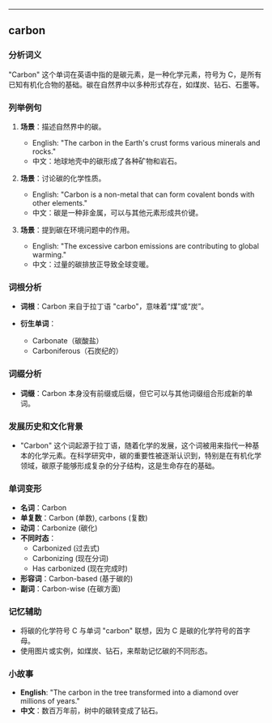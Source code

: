 
---------------
## carbon
### 分析词义
"Carbon" 这个单词在英语中指的是碳元素，是一种化学元素，符号为 C，是所有已知有机化合物的基础。碳在自然界中以多种形式存在，如煤炭、钻石、石墨等。

### 列举例句
1. **场景**：描述自然界中的碳。
   - English: "The carbon in the Earth's crust forms various minerals and rocks."
   - 中文：地球地壳中的碳形成了各种矿物和岩石。

2. **场景**：讨论碳的化学性质。
   - English: "Carbon is a non-metal that can form covalent bonds with other elements."
   - 中文：碳是一种非金属，可以与其他元素形成共价键。

3. **场景**：提到碳在环境问题中的作用。
   - English: "The excessive carbon emissions are contributing to global warming."
   - 中文：过量的碳排放正导致全球变暖。

### 词根分析
- **词根**：Carbon 来自于拉丁语 "carbo"，意味着“煤”或“炭”。

- **衍生单词**：
  - Carbonate（碳酸盐）
  - Carboniferous（石炭纪的）

### 词缀分析
- **词缀**：Carbon 本身没有前缀或后缀，但它可以与其他词缀组合形成新的单词。

### 发展历史和文化背景
- "Carbon" 这个词起源于拉丁语，随着化学的发展，这个词被用来指代一种基本的化学元素。在科学研究中，碳的重要性被逐渐认识到，特别是在有机化学领域，碳原子能够形成复杂的分子结构，这是生命存在的基础。

### 单词变形
- **名词**：Carbon
- **单复数**：Carbon (单数), carbons (复数)
- **动词**：Carbonize (碳化)
- **不同时态**：
  - Carbonized (过去式)
  - Carbonizing (现在分词)
  - Has carbonized (现在完成时)
- **形容词**：Carbon-based (基于碳的)
- **副词**：Carbon-wise (在碳方面)

### 记忆辅助
- 将碳的化学符号 C 与单词 "carbon" 联想，因为 C 是碳的化学符号的首字母。
- 使用图片或实例，如煤炭、钻石，来帮助记忆碳的不同形态。

### 小故事
- **English**: "The carbon in the tree transformed into a diamond over millions of years."
- **中文**：数百万年前，树中的碳转变成了钻石。

